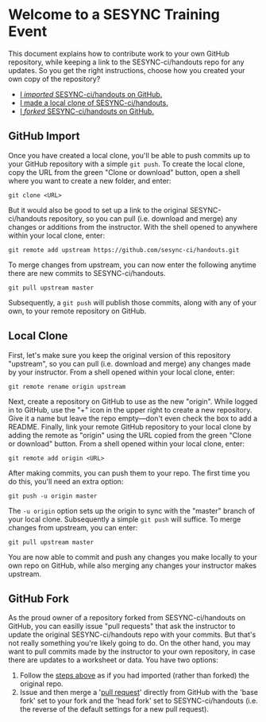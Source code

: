 # Welcome to a SESYNC Training Event

This document explains how to contribute work to your own GitHub repository, while keeping a link to the SESYNC-ci/handouts repo for any updates. So you get the right instructions, choose how you created your own copy of the repository?

- [I *imported* SESYNC-ci/handouts on GitHub.](#github-import)
- [I made a local clone of SESYNC-ci/handouts.](#local-clone)
- [I *forked* SESYNC-ci/handouts on GitHub.](#github-fork)

## GitHub Import

Once you have created a local clone, you'll be able to push commits up to your GitHub repository with a simple `git push`. To create the local clone, copy the URL from the green "Clone or download" button, open a shell where you want to create a new folder, and enter:

    git clone <URL>

But it would also be good to set up a link to the original SESYNC-ci/handouts repository, so you can pull (i.e. download and merge) any changes or additions from the instructor. With the shell opened to anywhere within your local clone, enter:

    git remote add upstream https://github.com/sesync-ci/handouts.git
   
To merge changes from upstream, you can now enter the following anytime there are new commits to SESYNC-ci/handouts.

    git pull upstream master
   
Subsequently, a `git push` will publish those commits, along with any of your own, to your remote repository on GitHub.

## Local Clone

First, let's make sure you keep the original version of this repository "upstream", so you can pull (i.e. download and merge) any changes made by your instructor. From a shell opened within your local clone, enter:

    git remote rename origin upstream

Next, create a repository on GitHub to use as the new "origin". While logged in to GitHub, use the "+" icon in the upper right to create a new repository. Give it a name but leave the repo empty&mdash;don't even check the box to add a README. Finally, link your remote GitHub repository to your local clone by adding the remote as "origin" using the URL copied from the green "Clone or download" button. From a shell opened within your local clone, enter:

    git remote add origin <URL>
	
After making commits, you can push them to your repo. The first time you do this, you'll need an extra option:

    git push -u origin master
    
The `-u origin` option sets up the origin to sync with the "master" branch of your local clone. Subsequently a simple `git push` will suffice. To merge changes from upstream, you can enter:

    git pull upstream master
   
You are now able to commit and push any changes you make locally to your own repo on GitHub, while also merging any changes your instructor makes upstream.

## GitHub Fork

As the proud owner of a repository forked from SESYNC-ci/handouts on GitHub, you can easilly issue "pull requests" that ask the instructor to update the original SESYNC-ci/handouts repo with your commits. But that's not really something you're likely going to do. On the other hand, you may want to pull commits made by the instructor to your own repository, in case there are updates to a worksheet or data. You have two options:

1. Follow the [steps above](#github-import) as if you had imported (rather than forked) the original repo.
2. Issue and then merge a '[pull request](https://help.github.com/articles/about-pull-requests/)' directly from GitHub with the 'base fork' set to your fork and the 'head fork' set to SESYNC-ci/handouts (i.e. the reverse of the default settings for a new pull request).
